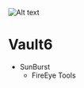 ![Alt text](https://raw.githubusercontent.com/adnane-X-tebbaa/imgs/master/Vault2.gif)

# Vault6 

* SunBurst
  - FireEye Tools
